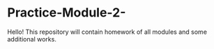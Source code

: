 # Practice-Module-2-
Hello!
This repository will contain homework of all modules and some additional works.
